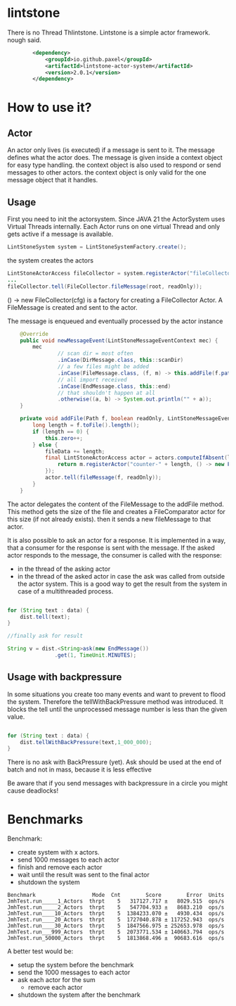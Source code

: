 # lintstone
There is no Thread Thlintstone. Lintstone is a simple actor framework. nough said.


```xml
        <dependency>
            <groupId>io.github.paxel</groupId>
            <artifactId>lintstone-actor-system</artifactId>
            <version>2.0.1</version>
        </dependency>
```
# How to use it?

## Actor

An actor only lives (is executed) if a message is sent to it.
The message defines what the actor does.
The message is given inside a context object for easy type handling.
the context object is also used to respond or send messages to other actors.
the context object is only valid for the one message object that it handles.

## Usage

First you need to init the actorsystem.
Since JAVA 21 the ActorSystem uses Virtual Threads internally.
Each Actor runs on one virtual Thread and only gets active if a message is available.

```java
LintStoneSystem system = LintStoneSystemFactory.create();
```

the system creates the actors

```java
LintStoneActorAccess fileCollector = system.registerActor("fileCollector", () -> new FileCollector(cfg), ActorSettings.DEFAULT);
...
fileCollector.tell(FileCollector.fileMessage(root, readOnly));
```
() -> new FileCollector(cfg) is a factory for creating a FileCollector Actor.
A FileMessage is created and sent to the actor.

The message is enqueued and eventually processed by the actor instance

```java
    @Override
    public void newMessageEvent(LintStoneMessageEventContext mec) {
        mec
                // scan dir = most often
                .inCase(DirMessage.class, this::scanDir)
                // a few files might be added
                .inCase(FileMessage.class, (f, m) -> this.addFile(f.path, f.readOnly, m))
                // all import received
                .inCase(EndMessage.class, this::end)
                // that shouldn't happen at all
                .otherwise((a, b) -> System.out.println("" + a));
    }

    private void addFile(Path f, boolean readOnly, LintStoneMessageEventContext m) {
        long length = f.toFile().length();
        if (length == 0) {
            this.zero++;
        } else {
            fileData += length;
            final LintStoneActorAccess actor = actors.computeIfAbsent(length, k -> {
                return m.registerActor("counter-" + length, () -> new FileComparator(length), ActorSettings.DEFAULT);
            });
            actor.tell(fileMessage(f, readOnly));
        }
    }
```

The actor delegates the content of the FileMessage to the addFile method.
This method gets the size of the file and creates a FileComparator actor for this size (if not already exists).
then it sends a new fileMessage to that actor.

It is also possible to ask an actor for a response.
It is implemented in a way, that a consumer for the response is sent with the message.
If the asked actor responds to the message, the consumer is called with the response:

* in the thread of the asking actor
* in the thread of the asked actor in case the ask was called from outside the actor system.
This is a good way to get the result from the system in case of a multithreaded process.

```java

for (String text : data) {
    dist.tell(text);
}

//finally ask for result

String v = dist.<String>ask(new EndMessage())
               .get(1, TimeUnit.MINUTES);
```
## Usage with backpressure

In some situations you create too many events and want to prevent to flood the system.
Therefore the tellWithBackPressure method was introduced.
It blocks the tell until the unprocessed message number is less than the given value.

```java

for (String text : data) {
    dist.tellWithBackPressure(text,1_000_000);
}

```

There is no ask with BackPressure (yet).
Ask should be used at the end of batch and not in mass, because it is less effective

Be aware that if you send messages with backpressure in a circle you might cause deadlocks!

# Benchmarks

Benchmark: 
* create system with x actors. 
* send 1000 messages to each actor
* finish and remove each actor
* wait until the result was sent to the final actor
* shutdown the system
```
Benchmark                  Mode  Cnt        Score        Error  Units
JmhTest.run_____1_Actors  thrpt    5   317127.717 ±   8029.515  ops/s
JmhTest.run_____2_Actors  thrpt    5   547704.933 ±   8683.210  ops/s
JmhTest.run____10_Actors  thrpt    5  1384233.070 ±   4930.434  ops/s
JmhTest.run____20_Actors  thrpt    5  1727040.878 ± 117252.943  ops/s
JmhTest.run____30_Actors  thrpt    5  1847566.975 ± 252653.978  ops/s
JmhTest.run___999_Actors  thrpt    5  2073771.534 ± 140663.794  ops/s
JmhTest.run_50000_Actors  thrpt    5  1813868.496 ±  90683.616  ops/s
```

A better test would be:
* setup the system before the benchmark
* send the 1000 messages to each actor
* ask each actor for the sum
  * remove each actor
* shutdown the system after the benchmark 

